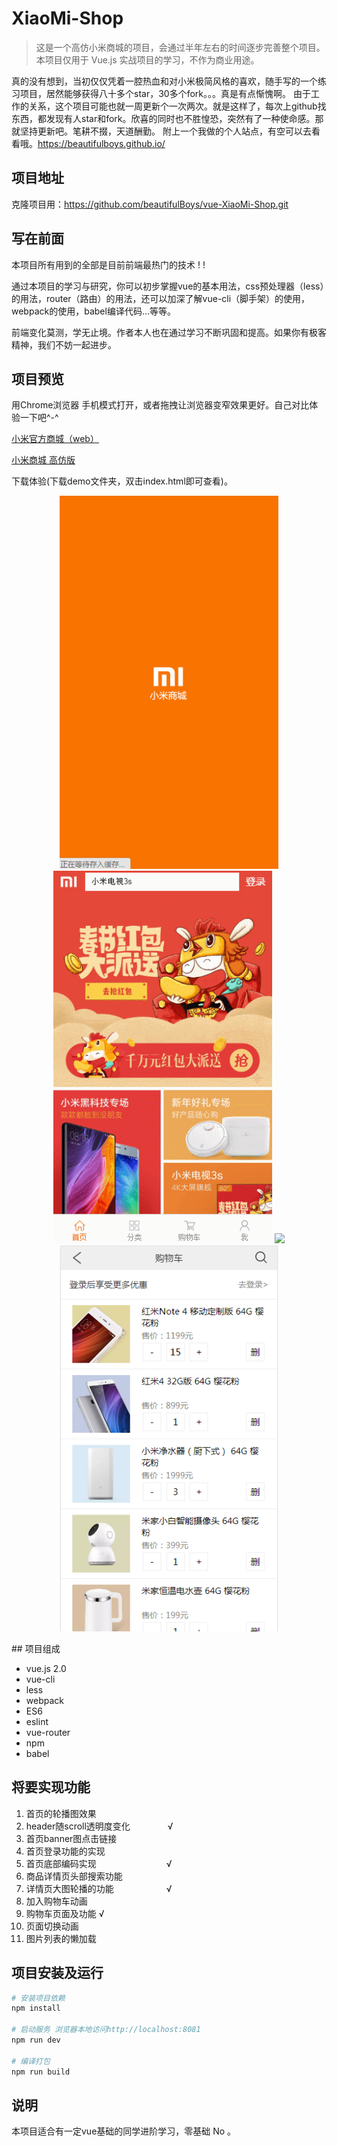 # XiaoMi-Shop

> 这是一个高仿小米商城的项目，会通过半年左右的时间逐步完善整个项目。本项目仅用于 Vue.js 实战项目的学习，不作为商业用途。

真的没有想到，当初仅仅凭着一腔热血和对小米极简风格的喜欢，随手写的一个练习项目，居然能够获得八十多个star，30多个fork。。。真是有点惭愧啊。
由于工作的关系，这个项目可能也就一周更新个一次两次。就是这样了，每次上github找东西，都发现有人star和fork。欣喜的同时也不胜惶恐，突然有了一种使命感。那就坚持更新吧。笔耕不掇，天道酬勤。
附上一个我做的个人站点，有空可以去看看哦。https://beautifulboys.github.io/

## 项目地址

克隆项目用：https://github.com/beautifulBoys/vue-XiaoMi-Shop.git

## 写在前面

  本项目所有用到的全部是目前前端最热门的技术 ! !

  通过本项目的学习与研究，你可以初步掌握vue的基本用法，css预处理器（less）的用法，router（路由）的用法，还可以加深了解vue-cli（脚手架）的使用，webpack的使用，babel编译代码...等等。

  前端变化莫测，学无止境。作者本人也在通过学习不断巩固和提高。如果你有极客精神，我们不妨一起进步。


## 项目预览

  用Chrome浏览器 手机模式打开，或者拖拽让浏览器变窄效果更好。自己对比体验一下吧^-^

[小米官方商城（web）](http://m.mi.com/)

[小米商城 高仿版](https://beautifulboys.github.io/html/mi/)

下载体验(下载demo文件夹，双击index.html即可查看)。

<p align="center">
	<img src="https://github.com/beautifulBoys/beautifulBoys.github.io/blob/master/source/XiaoMi-Shop/images/newGIF.gif" width="350px"/>
	<img src="https://github.com/beautifulBoys/beautifulBoys.github.io/blob/master/source/XiaoMi-Shop/images/newGIF1.gif" width="350px"/>
	<img src="https://github.com/beautifulBoys/beautifulBoys.github.io/blob/master/source/XiaoMi-Shop/images/newGIF3.gif" width="350px"/>
	<img src="https://github.com/beautifulBoys/beautifulBoys.github.io/blob/master/source/XiaoMi-Shop/images/cart.png" width="350px"/>

</p>
## 项目组成

* vue.js 2.0
* vue-cli
* less
* webpack
* ES6
* eslint
* vue-router
* npm
* babel

## 将要实现功能

1. 首页的轮播图效果
2. header随scroll透明度变化　　　　 √
3. 首页banner图点击链接
4. 首页登录功能的实现
5. 首页底部编码实现　　　　　　　　√
6. 商品详情页头部搜索功能
7. 详情页大图轮播的功能　　　　　　√
8. 加入购物车动画
9. 购物车页面及功能            √
10. 页面切换动画
11. 图片列表的懒加载

## 项目安装及运行

``` bash
# 安装项目依赖
npm install

# 启动服务 浏览器本地访问http://localhost:8081
npm run dev

# 编译打包
npm run build
```

## 说明

  本项目适合有一定vue基础的同学进阶学习，零基础 No 。
